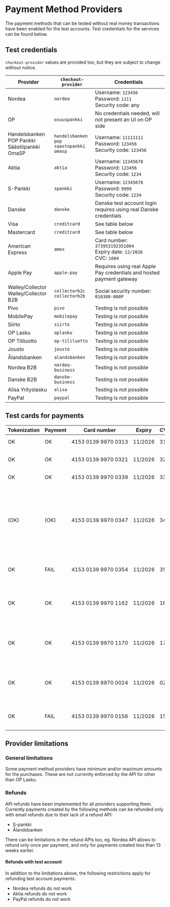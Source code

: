 # Payment Method Providers

The payment methods that can be tested without real money transactions have been enabled for the test accounts. Test credentials for the services can be found below.

## Test credentials

`checkout-provider` values are provided too, but they are subject to change without notice.

| Provider                                             | `checkout-provider`                                   | Credentials                                                             |
| ---------------------------------------------------- | ----------------------------------------------------- | ----------------------------------------------------------------------- |
| Nordea                                               | `nordea`                                              | Username: `123456`<br>Password: `1111`<br>Security code: any            |
| OP                                                   | `osuuspankki`                                         | No credentials needed, will not present an UI on OP side                |
| Handelsbanken<br>POP Pankki<br>Säästöpankki<br>OmaSP | `handelsbanken`<br>`pop`<br>`saastopankki`<br>`omasp` | Username: `11111111`<br>Password: `123456`<br>Security code: `123456`   |
| Aktia                                                | `aktia`                                               | Username: `12345678`<br>Password: `123456`<br>Security code: `1234`     |
| S-Pankki                                             | `spankki`                                             | Username: `12345678`<br>Password: `9999`<br>Security code: `1234`       |
| Danske                                               | `danske`                                              | Danske test account login requires using real Danske credentials        |
| Visa                                                 | `creditcard`                                          | See table below                                                         |
| Mastercard                                           | `creditcard`                                          | See table below                                                         |
| American Express                                     | `amex`                                                | Card number: `373953192351004`<br>Expiry date: `12/2026`<br>CVC: `1004` |
| Apple Pay                                            | `apple-pay`                                           | Requires using real Apple Pay credentials and hosted payment gateway    |
| Walley/Collector<br>Walley/Collector B2B             | `collectorb2c`<br>`collectorb2b`                      | Social security number: `010380-000P`                                   |
| Pivo                                                 | `pivo`                                                | Testing is not possible                                                 |
| MobilePay                                            | `mobilepay`                                           | Testing is not possible                                                 |
| Siirto                                               | `siirto`                                              | Testing is not possible                                                 |
| OP Lasku                                             | `oplasku`                                             | Testing is not possible                                                 |
| OP Tililuotto                                        | `op-tililuotto`                                       | Testing is not possible                                                 |
| Jousto                                               | `jousto`                                              | Testing is not possible                                                 |
| Ålandsbanken                                         | `alandsbanken`                                        | Testing is not possible                                                 |
| Nordea B2B                                           | `nordea-business`                                     | Testing is not possible                                                 |
| Danske B2B                                           | `danske-business`                                     | Testing is not possible                                                 |
| Alisa Yrityslasku                                    | `alisa`                                               | Testing is not possible                                                 |
| PayPal                                               | `paypal`                                              | Testing is not possible                                                 |

## Test cards for payments

| Tokenization | Payment | Card number                        | Expiry  | CVC | Description                                                                                                                                                                                                                                                  |
| ------------ | ------- | ---------------------------------- | ------- | --- | ------------------------------------------------------------------------------------------------------------------------------------------------------------------------------------------------------------------------------------------------------------ |
| OK           | OK      | 4153&nbsp;0139&nbsp;9970&nbsp;0313 | 11/2026 | 313 | Successful 3D Secure. 3DS form password "secret".                                                                                                                                                                                                            |
| OK           | OK      | 4153&nbsp;0139&nbsp;9970&nbsp;0321 | 11/2026 | 321 | Successful 3D Secure. 3DS form will be automatically completed.                                                                                                                                                                                              |
| OK           | OK      | 4153&nbsp;0139&nbsp;9970&nbsp;0339 | 11/2026 | 339 | 3D Secure attempt. 3DS will be automatically attempted.                                                                                                                                                                                                      |
| (OK)         | (OK)    | 4153&nbsp;0139&nbsp;9970&nbsp;0347 | 11/2026 | 347 | 3D Secure fails. The "cardholder_authentication" response parameter will be "no". It is at discretion of the merchant to accept or reject unauthentication transactions. If the merchant decides to decline the payment, the transaction should be reverted. |
| OK           | FAIL    | 4153&nbsp;0139&nbsp;9970&nbsp;0354 | 11/2026 | 354 | Successful 3D Secure. 3DS form password "secret". Insufficient funds in the test bank account.                                                                                                                                                               |
| OK           | OK      | 4153&nbsp;0139&nbsp;9970&nbsp;1162 | 11/2026 | 162 | with 3DS, Soft decline when charging saved card using Customer Initiated Transaction (requires 3DS). 3DS form password "secret".                                                                                                                             |
| OK           | OK      | 4153&nbsp;0139&nbsp;9970&nbsp;1170 | 11/2026 | 170 | with 3DS, Soft decline when charging saved card using Customer Initiated Transaction (requires 3DS). 3DS form will be automatically completed.                                                                                                               |
| OK           | OK      | 4153&nbsp;0139&nbsp;9970&nbsp;0024 | 11/2026 | 024 | Non-EU - "one leg out" card, not enrolled to 3DS. The "cardholder_authentication" response parameter will be "attempted".                                                                                                                                    |
| OK           | FAIL    | 4153&nbsp;0139&nbsp;9970&nbsp;0156 | 11/2026 | 156 | Non-EU - "one leg out" card, not enrolled to 3DS. Insufficient funds in the test bank account.                                                                                                                                                               |

## Provider limitations

### General limitations

Some payment method providers have minimum and/or maximum amounts for the purchases. These are not currently enforced by the API for other than OP Lasku.

### Refunds

API refunds have been implemented for all providers supporting them. Currently payments created by the following methods can be refunded only with email refunds due to their lack of a refund API:

- S-pankki
- Ålandsbanken

There can be limitations in the refund APIs too, eg. Nordea API allows to refund only once per payment, and only for payments created less than 13 weeks earlier.

#### Refunds with test account

In addition to the limitations above, the following restrictions apply for refunding test account payments:

- Nordea refunds do not work
- Aktia refunds do not work
- PayPal refunds do not work
